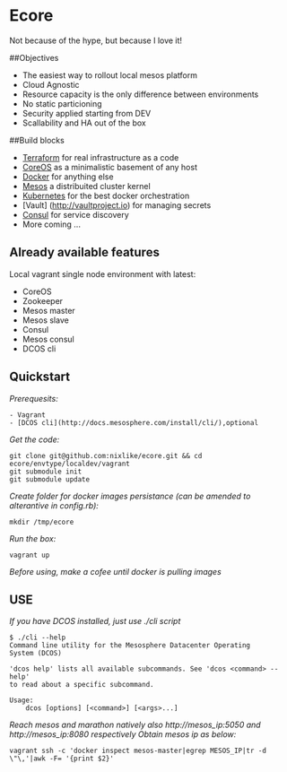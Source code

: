# Ecore
Not because of the hype, but because I love it!

##Objectives

* The easiest way to rollout local mesos platform
* Cloud Agnostic
* Resource capacity is the only difference between environments
* No static particioning 
* Security applied starting from DEV
* Scallability and HA out of the box

##Build blocks

* [Terraform](https://terraform.io) for real infrastructure as a code
* [CoreOS](https://coreos.com) as a minimalistic basement of any host
* [Docker](https://www.docker.com) for anything else
* [Mesos](http://mesos.apache.org) a distribuited cluster kernel
* [Kubernetes](http://kubernetes.io) for the best docker orchestration
* [Vault] (http://vaultproject.io) for managing secrets
* [Consul](http://consul.io) for service discovery 
* More coming ...

## Already available features

Local vagrant single node environment with latest:
* CoreOS
* Zookeeper
* Mesos master 
* Mesos slave
* Consul
* Mesos consul
* DCOS cli

## Quickstart 

*Prerequesits:*

```
- Vagrant 
- [DCOS cli](http://docs.mesosphere.com/install/cli/),optional
```

*Get the code:*

```
git clone git@github.com:nixlike/ecore.git && cd ecore/envtype/localdev/vagrant
git submodule init 
git submodule update
```

*Create folder for docker images persistance (can be amended to alterantive in config.rb):*

```
mkdir /tmp/ecore 
```

*Run the box:*

```
vagrant up
```

*Before using, make a cofee until docker is pulling images*

## USE

*If you have DCOS installed, just use ./cli script*

```
$ ./cli --help
Command line utility for the Mesosphere Datacenter Operating
System (DCOS)

'dcos help' lists all available subcommands. See 'dcos <command> --help'
to read about a specific subcommand.

Usage:
    dcos [options] [<command>] [<args>...]
```

*Reach mesos and marathon natively also http://mesos_ip:5050 and http://mesos_ip:8080 respectively*
*Obtain mesos ip as below:*

```
vagrant ssh -c 'docker inspect mesos-master|egrep MESOS_IP|tr -d \"\,'|awk -F= '{print $2}'
```

